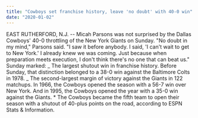 ```yaml
---
title: "Cowboys set franchise history, leave 'no doubt' with 40-0 win"
date: "2020-01-02"
---
```


EAST RUTHERFORD, N.J. -- Micah Parsons was not surprised by the Dallas Cowboys' 40-0 throttling of the New York Giants on Sunday. "No doubt in my mind," Parsons said. "I saw it before anybody. I said, 'I can't wait to get to New York.' I already knew we was coming. Just because when preparation meets execution, I don't think there's no one that can beat us." Sunday marked: _ The largest shutout win in franchise history. Before Sunday, that distinction belonged to a 38-0 win against the Baltimore Colts in 1978. _ The second-largest margin of victory against the Giants in 122 matchups. In 1966, the Cowboys opened the season with a 56-7 win over New York. And in 1995, the Cowboys opened the year with a 35-0 win against the Giants. \* The Cowboys became the fifth team to open their season with a shutout of 40-plus points on the road, according to ESPN Stats &amp; Information.
